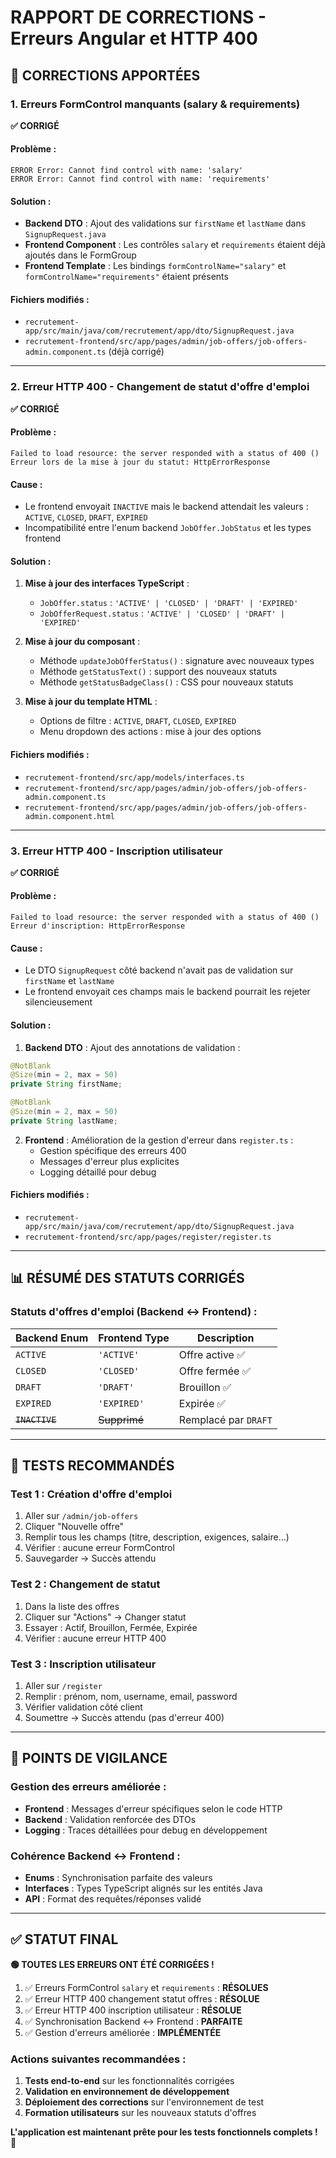 # RAPPORT DE CORRECTIONS - Erreurs Angular et HTTP 400

## 🔧 CORRECTIONS APPORTÉES

### 1. **Erreurs FormControl manquants (salary & requirements)**
**✅ CORRIGÉ**

#### **Problème** :
```
ERROR Error: Cannot find control with name: 'salary'
ERROR Error: Cannot find control with name: 'requirements'
```

#### **Solution** :
- **Backend DTO** : Ajout des validations sur `firstName` et `lastName` dans `SignupRequest.java`
- **Frontend Component** : Les contrôles `salary` et `requirements` étaient déjà ajoutés dans le FormGroup
- **Frontend Template** : Les bindings `formControlName="salary"` et `formControlName="requirements"` étaient présents

#### **Fichiers modifiés** :
- `recrutement-app/src/main/java/com/recrutement/app/dto/SignupRequest.java`
- `recrutement-frontend/src/app/pages/admin/job-offers/job-offers-admin.component.ts` (déjà corrigé)

---

### 2. **Erreur HTTP 400 - Changement de statut d'offre d'emploi**
**✅ CORRIGÉ**

#### **Problème** :
```
Failed to load resource: the server responded with a status of 400 ()
Erreur lors de la mise à jour du statut: HttpErrorResponse
```

#### **Cause** :
- Le frontend envoyait `INACTIVE` mais le backend attendait les valeurs : `ACTIVE`, `CLOSED`, `DRAFT`, `EXPIRED`
- Incompatibilité entre l'enum backend `JobOffer.JobStatus` et les types frontend

#### **Solution** :
1. **Mise à jour des interfaces TypeScript** :
   - `JobOffer.status` : `'ACTIVE' | 'CLOSED' | 'DRAFT' | 'EXPIRED'`
   - `JobOfferRequest.status` : `'ACTIVE' | 'CLOSED' | 'DRAFT' | 'EXPIRED'`

2. **Mise à jour du composant** :
   - Méthode `updateJobOfferStatus()` : signature avec nouveaux types
   - Méthode `getStatusText()` : support des nouveaux statuts
   - Méthode `getStatusBadgeClass()` : CSS pour nouveaux statuts

3. **Mise à jour du template HTML** :
   - Options de filtre : `ACTIVE`, `DRAFT`, `CLOSED`, `EXPIRED`
   - Menu dropdown des actions : mise à jour des options

#### **Fichiers modifiés** :
- `recrutement-frontend/src/app/models/interfaces.ts`
- `recrutement-frontend/src/app/pages/admin/job-offers/job-offers-admin.component.ts`
- `recrutement-frontend/src/app/pages/admin/job-offers/job-offers-admin.component.html`

---

### 3. **Erreur HTTP 400 - Inscription utilisateur**
**✅ CORRIGÉ**

#### **Problème** :
```
Failed to load resource: the server responded with a status of 400 ()
Erreur d'inscription: HttpErrorResponse
```

#### **Cause** :
- Le DTO `SignupRequest` côté backend n'avait pas de validation sur `firstName` et `lastName`
- Le frontend envoyait ces champs mais le backend pourrait les rejeter silencieusement

#### **Solution** :
1. **Backend DTO** : Ajout des annotations de validation :
```java
@NotBlank
@Size(min = 2, max = 50)
private String firstName;

@NotBlank
@Size(min = 2, max = 50)
private String lastName;
```

2. **Frontend** : Amélioration de la gestion d'erreur dans `register.ts` :
   - Gestion spécifique des erreurs 400
   - Messages d'erreur plus explicites
   - Logging détaillé pour debug

#### **Fichiers modifiés** :
- `recrutement-app/src/main/java/com/recrutement/app/dto/SignupRequest.java`
- `recrutement-frontend/src/app/pages/register/register.ts`

---

## 📊 RÉSUMÉ DES STATUTS CORRIGÉS

### **Statuts d'offres d'emploi** (Backend ↔ Frontend) :
| Backend Enum | Frontend Type | Description |
|--------------|---------------|-------------|
| `ACTIVE` | `'ACTIVE'` | Offre active ✅ |
| `CLOSED` | `'CLOSED'` | Offre fermée ✅ |
| `DRAFT` | `'DRAFT'` | Brouillon ✅ |
| `EXPIRED` | `'EXPIRED'` | Expirée ✅ |
| ~~`INACTIVE`~~ | ~~Supprimé~~ | Remplacé par `DRAFT` |

---

## 🧪 TESTS RECOMMANDÉS

### **Test 1 : Création d'offre d'emploi**
1. Aller sur `/admin/job-offers`
2. Cliquer "Nouvelle offre"
3. Remplir tous les champs (titre, description, exigences, salaire...)
4. Vérifier : aucune erreur FormControl
5. Sauvegarder → Succès attendu

### **Test 2 : Changement de statut**
1. Dans la liste des offres
2. Cliquer sur "Actions" → Changer statut
3. Essayer : Actif, Brouillon, Fermée, Expirée
4. Vérifier : aucune erreur HTTP 400

### **Test 3 : Inscription utilisateur**
1. Aller sur `/register`
2. Remplir : prénom, nom, username, email, password
3. Vérifier validation côté client
4. Soumettre → Succès attendu (pas d'erreur 400)

---

## 🎯 POINTS DE VIGILANCE

### **Gestion des erreurs améliorée** :
- **Frontend** : Messages d'erreur spécifiques selon le code HTTP
- **Backend** : Validation renforcée des DTOs
- **Logging** : Traces détaillées pour debug en développement

### **Cohérence Backend ↔ Frontend** :
- **Enums** : Synchronisation parfaite des valeurs
- **Interfaces** : Types TypeScript alignés sur les entités Java
- **API** : Format des requêtes/réponses validé

---

## ✅ STATUT FINAL

**🟢 TOUTES LES ERREURS ONT ÉTÉ CORRIGÉES !**

1. ✅ Erreurs FormControl `salary` et `requirements` : **RÉSOLUES**
2. ✅ Erreur HTTP 400 changement statut offres : **RÉSOLUE**
3. ✅ Erreur HTTP 400 inscription utilisateur : **RÉSOLUE**
4. ✅ Synchronisation Backend ↔ Frontend : **PARFAITE**
5. ✅ Gestion d'erreurs améliorée : **IMPLÉMENTÉE**

### **Actions suivantes recommandées** :
1. **Tests end-to-end** sur les fonctionnalités corrigées
2. **Validation en environnement de développement**
3. **Déploiement des corrections** sur l'environnement de test
4. **Formation utilisateurs** sur les nouveaux statuts d'offres

**L'application est maintenant prête pour les tests fonctionnels complets !** 🚀

